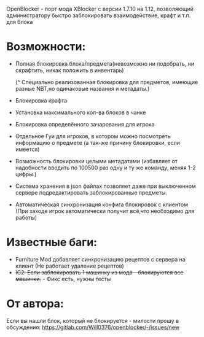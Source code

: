 OpenBlocker - порт мода XBlocker с версии 1.7.10 на 1.12, позволяющий администратору быстро заблокировать взаимодействие, крафт и т.п. для блока

# Возможности:
 * Полная блокировка блока/предмета(невозможно ни подобрать, ни скрафтить, никак положить в инвентарь)
 
   (^ Специально реализованная блокировка для предметов, имеющие разные NBT,но одинаковые названия и метадаты.)
 * Блокировка крафта
 * Установка максимального кол-ва блоков в чанке
 * Блокировка определённого зачарования для игрока
 * Отдельное Гуи для игроков, в котором можно посмотреть информацию о предмете (а так-же причину блокировки, если имеется)
 * Возможность блокировки целыми метадатами (избавляет от надобности вводить по 100500 раз одну и ту же команду, меняя 1-2 цифры.)
 * Система хранения в json файлах позволяет даже при выключенном сервере подредактировать заблокированные предметы.
 * Автоматическая синхронизация конфига блокировок с клиентом (При заходе игрок автоматически получит всё,что необходимо для работы)
# Известные баги:
 * Furniture Mod добавляет синхронизацию рецептов с сервера на клиент (Не работает удаление рецептов)
 * ~~IC2: Если заблокировать 1 машинку из мода - блокируются все машинки.~~ - Фикс есть, нужны тесты
# От автора:
Если вы нашли блок, который не блокируется - милости прошу в обсуждения: https://gitlab.com/Will0376/openblocker/-/issues/new